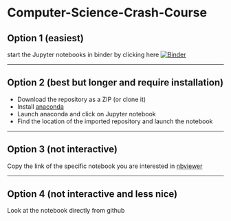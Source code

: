# Computer-Science-Crash-Course

## Option 1 (easiest)

start the Jupyter notebooks in binder by clicking here
[![Binder](https://mybinder.org/badge_logo.svg)](https://mybinder.org/v2/gh/adrien-perello/Computer-Science-Crash-Course/main)

---

## Option 2 (best but longer and require installation)

- Download the repository as a ZIP (or clone it)
- Install [anaconda](https://www.anaconda.com/products/individual)
- Launch anaconda and click on Jupyter notebook
- Find the location of the imported repository and launch the notebook

---

## Option 3 (not interactive)

Copy the link of the specific notebook you are interested in [nbviewer](https://nbviewer.jupyter.org/)



---

## Option 4 (not interactive and less nice)

Look at the notebook directly from github
